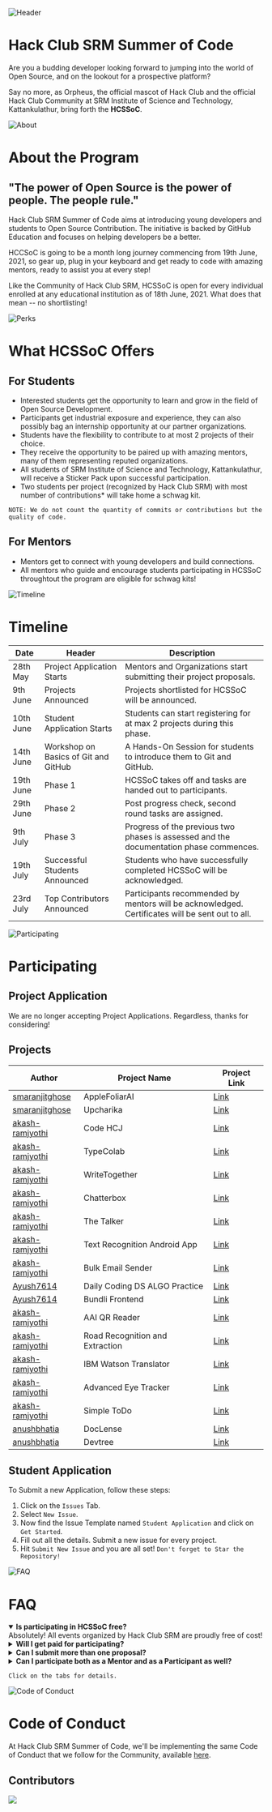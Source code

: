 ![Header](assets/Header.png)
# Hack Club SRM Summer of Code
Are you a budding developer looking forward to jumping into the world of Open Source, and on the lookout for a prospective platform? 

Say no more, as Orpheus, the official mascot of Hack Club and the official Hack Club Community at SRM Institute of Science and Technology, Kattankulathur, bring forth the **HCSSoC**.

![About](assets/About.png)
# About the Program
## "The power of Open Source is the power of people. The people rule."
Hack Club SRM Summer of Code aims at introducing young developers and students to Open Source Contribution. The initiative is backed by GitHub Education and focuses on helping developers be a better.

HCCSoC is going to be a month long journey commencing from 19th June, 2021, so gear up, plug in your keyboard and get ready to code with amazing mentors, ready to assist you at every step!

Like the Community of Hack Club SRM, HCSSoC is open for every individual enrolled at any educational institution as of 18th June, 2021. What does that mean -- no shortlisting!

![Perks](assets/Perks.png)
# What HCSSoC Offers
## For Students
 - Interested students get the opportunity to learn and grow in the field of Open Source Development.
 - Participants get industrial exposure and experience, they can also possibly bag an internship opportunity at our partner organizations.
 - Students have the flexibility to contribute to at most 2 projects of their choice.
 - They receive the opportunity to be paired up with amazing mentors, many of them representing reputed organizations.
 - All students of SRM Institute of Science and Technology, Kattankulathur, will receive a Sticker Pack upon successful participation.
 - Two students per project (recognized by Hack Club SRM) with most number of contributions* will take home a schwag kit.

`NOTE: We do not count the quantity of commits or contributions but the quality of code.`

## For Mentors
 - Mentors get to connect with young developers and build connections.
 - All mentors who guide and encourage students participating in HCSSoC throughtout the program are eligible for schwag kits!

![Timeline](assets/Timeline.png)
# Timeline
| Date | Header | Description |
| ----- | -------- | -------- |
| 28th May | Project Application Starts | Mentors and Organizations start submitting their project proposals. |
| 9th June | Projects Announced | Projects shortlisted for HCSSoC will be announced. |
| 10th June | Student Application Starts | Students can start registering for at max 2 projects during this phase. |
| 14th June | Workshop on Basics of Git and GitHub | A Hands-On Session for students to introduce them to Git and GitHub. |
| 19th June | Phase 1 | HCSSoC takes off and tasks are handed out to participants. |
| 29th June | Phase 2 | Post progress check, second round tasks are assigned. |
| 9th July | Phase 3 | Progress of the previous two phases is assessed and the documentation phase commences. |
| 19th July | Successful Students Announced | Students who have successfully completed HCSSoC will be acknowledged. |
| 23rd July | Top Contributors Announced | Participants recommended by mentors will be acknowledged. Certificates will be sent out to all. |


![Participating](assets/Participating.png)
# Participating
## Project Application
We are no longer accepting Project Applications. Regardless, thanks for considering!

## Projects
| Author | Project Name | Project Link |
| ----- | -------- | -------- |
| [smaranjitghose](https://www.github.com/smaranjitghose) | AppleFoliarAI | [Link](https://github.com/smaranjitghose/AppleFoliarAI) |
| [smaranjitghose](https://www.github.com/smaranjitghose) | Upcharika | [Link](https://github.com/smaranjitghose/Upcharika) |
| [akash-ramjyothi](https://github.com/Akash-Ramjyothi) | Code HCJ | [Link](https://github.com/Akash-Ramjyothi/Coder-HCJ) |
| [akash-ramjyothi](https://github.com/Akash-Ramjyothi) | TypeColab | [Link](https://github.com/Akash-Ramjyothi/TypeColab) |
| [akash-ramjyothi](https://github.com/Akash-Ramjyothi) | WriteTogether | [Link](https://github.com/Akash-Ramjyothi/Write-Together) |
| [akash-ramjyothi](https://github.com/Akash-Ramjyothi) | Chatterbox | [Link](https://github.com/Akash-Ramjyothi/Chatterbox) |
| [akash-ramjyothi](https://github.com/Akash-Ramjyothi) | The Talker | [Link](https://github.com/Akash-Ramjyothi/The-Talker) |
| [akash-ramjyothi](https://github.com/Akash-Ramjyothi) | Text Recognition Android App | [Link](https://github.com/Akash-Ramjyothi/Text-Recognition-Android-App) |
| [akash-ramjyothi](https://github.com/Akash-Ramjyothi) | Bulk Email Sender | [Link](https://github.com/Akash-Ramjyothi/Bulk-Email-Sender) |
| [Ayush7614](https://github.com/Ayush7614) | Daily Coding DS ALGO Practice | [Link](https://github.com/Ayush7614/Daily-Coding-DS-ALGO-Practice) |
| [Ayush7614](https://github.com/Ayush7614) | Bundli Frontend | [Link](https://github.com/Ayush7614/Bundli-Frontend) |
| [akash-ramjyothi](https://github.com/Akash-Ramjyothi) | AAI QR Reader | [Link](https://github.com/Akash-Ramjyothi/Airport-Authority-of-India-QR-Scanner) |
| [akash-ramjyothi](https://github.com/Akash-Ramjyothi) | Road Recognition and Extraction | [Link](https://github.com/Akash-Ramjyothi/Satellite-Image-Road-Recognition) |
| [akash-ramjyothi](https://github.com/Akash-Ramjyothi) | IBM Watson Translator | [Link](https://github.com/Akash-Ramjyothi/IBM-Watson-Translator-Android) |
| [akash-ramjyothi](https://github.com/Akash-Ramjyothi) | Advanced Eye Tracker | [Link](https://github.com/Akash-Ramjyothi/Advanced-Eye-Tracking) |
| [akash-ramjyothi](https://github.com/Akash-Ramjyothi) | Simple ToDo | [Link](https://github.com/Akash-Ramjyothi/Simple-ToDo) |
| [anushbhatia](https://github.com/anushbhatia) | DocLense | [Link](https://github.com/smaranjitghose/DocLense) |
| [anushbhatia](https://github.com/anushbhatia) | Devtree | [Link](https://github.com/anushbhatia/devtree) |

## Student Application
To Submit a new Application, follow these steps:

1. Click on the `Issues` Tab.
2. Select `New Issue`.
3. Now find the Issue Template named `Student Application` and click on `Get Started`.
4. Fill out all the details. Submit a new issue for every project.
5. Hit `Submit New Issue` and you are all set!
`Don't forget to Star the Repository!`

![FAQ](assets/FAQ.png)
# FAQ

<details open><summary><b>Is participating in HCSSoC free?</b></summary>
Absolutely! All events organized by Hack Club SRM are proudly free of cost!</details>

<details><summary><b>Will I get paid for participating?</b></summary>
No, however, we have amazing schwag kits, sticker packs and other rewards for our participants!</details>

<details><summary><b>Can I submit more than one proposal?</b></summary>
We would recommend you to submit only one proposal so it's an easier and smoother experience for you, but we allow participants to be a part of at most 2 projects.</details>

<details><summary><b>Can I participate both as a Mentor and as a Participant as well?</b></summary>
Unfortunately, the answer would be no. As a Mentor, we would want you to be readily available for queries that students might have and we doubt that it would be possible for you if you are also a student attendee.
</details>

`Click on the tabs for details.`

![Code of Conduct](assets/Conduct.png)
# Code of Conduct
At Hack Club SRM Summer of Code, we'll be implementing the same Code of Conduct that we follow for the Community, available [here](https://github.com/Hack-Club-SRM/Code-of-Conduct).

## Contributors
<a href="https://github.com/Hack-Club-SRM/HCSSoC/graphs/contributors">
  <img src="https://contributors-img.web.app/image?repo=Hack-Club-SRM/HCSSoC" />
</a>